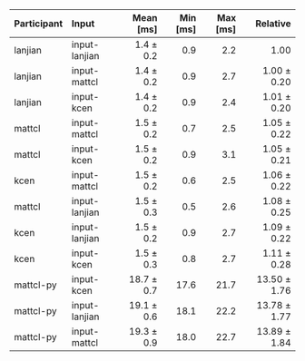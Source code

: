 | Participant | Input | Mean [ms] | Min [ms] | Max [ms] | Relative |
|:---|:---|---:|---:|---:|---:|
| lanjian | input-lanjian | 1.4 ± 0.2 | 0.9 | 2.2 | 1.00 |
| lanjian | input-mattcl | 1.4 ± 0.2 | 0.9 | 2.7 | 1.00 ± 0.20 |
| lanjian | input-kcen | 1.4 ± 0.2 | 0.9 | 2.4 | 1.01 ± 0.20 |
| mattcl | input-mattcl | 1.5 ± 0.2 | 0.7 | 2.5 | 1.05 ± 0.22 |
| mattcl | input-kcen | 1.5 ± 0.2 | 0.9 | 3.1 | 1.05 ± 0.21 |
| kcen | input-mattcl | 1.5 ± 0.2 | 0.6 | 2.5 | 1.06 ± 0.22 |
| mattcl | input-lanjian | 1.5 ± 0.3 | 0.5 | 2.6 | 1.08 ± 0.25 |
| kcen | input-lanjian | 1.5 ± 0.2 | 0.9 | 2.7 | 1.09 ± 0.22 |
| kcen | input-kcen | 1.5 ± 0.3 | 0.8 | 2.7 | 1.11 ± 0.28 |
| mattcl-py | input-kcen | 18.7 ± 0.7 | 17.6 | 21.7 | 13.50 ± 1.76 |
| mattcl-py | input-lanjian | 19.1 ± 0.6 | 18.1 | 22.2 | 13.78 ± 1.77 |
| mattcl-py | input-mattcl | 19.3 ± 0.9 | 18.0 | 22.7 | 13.89 ± 1.84 |
